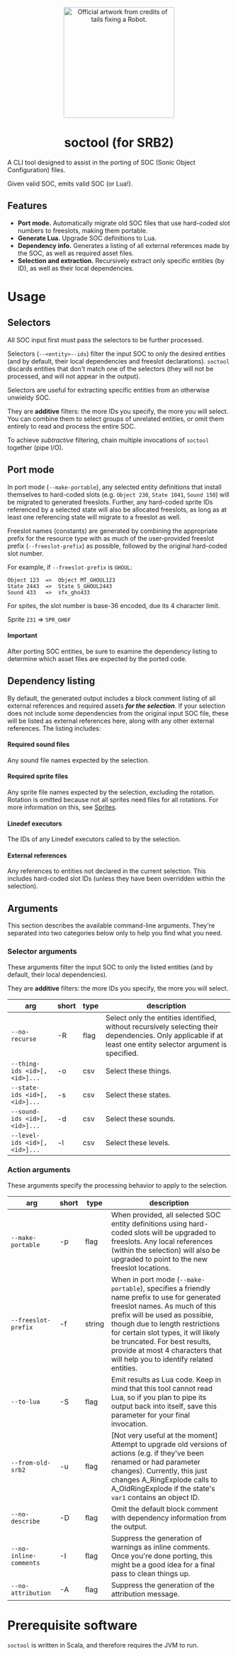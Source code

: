 <p align="center">
  <img src="https://wiki.srb2.org/w/images/1/19/CREDIT05HQ.png" alt="Official artwork from credits of tails fixing a Robot." height="250">
</p>

<h1 align="center">soctool (for SRB2)</h1>
A CLI tool designed to assist in the porting of SOC (Sonic Object Configuration) files.

Given valid SOC, emits valid SOC (or Lua!).

## Features
- **Port mode.** Automatically migrate old SOC files that use hard-coded slot numbers to freeslots, making them portable.
- **Generate Lua.** Upgrade SOC definitions to Lua.
- **Dependency info.** Generates a listing of all external references made by the SOC, as well as required asset files.
- **Selection and extraction.** Recursively extract only specific entities (by ID), as well as their local dependencies.

# Usage

## Selectors
All SOC input first must pass the selectors to be further processed.

Selectors (`--<entity>--ids`) filter the input SOC to only the desired entities (and by default, their local dependencies and freeslot declarations). `soctool` discards entities that don't match one of the selectors (they will not be processed, and will not appear in the output).

Selectors are useful for extracting specific entities from an otherwise unwieldy SOC.

They are **additive** filters: the more IDs you specify, the more you will select. You can combine them to select groups of unrelated entities, or omit them entirely to read and process the entire SOC.

To achieve *subtractive* filtering, chain multiple invocations of `soctool` together (pipe I/O).

## Port mode
In port mode (`--make-portable`), any selected entity definitions that install themselves to hard-coded slots (e.g. `Object 230`, `State 1041`, `Sound 150`) will be migrated to generated freeslots. Further, any hard-coded sprite IDs referenced by a selected state will also be allocated freeslots, as long as at least one referencing state will migrate to a freeslot as well.

Freeslot names (constants) are generated by combining the appropriate prefix for the resource type with as much of the user-provided freeslot prefix (`--freeslot-prefix`) as possible, followed by the original hard-coded slot number.

For example, if `--freeslot-prefix` is `GHOUL`:
```
Object 123  =>  Object MT_GHOUL123
State 2443  =>  State S_GHOUL2443
Sound 433   =>  sfx_gho433
```

For spites, the slot number is base-36 encoded, due its 4 character limit.

Sprite `231` => `SPR_GH6F`

#### Important
After porting SOC entities, be sure to examine the dependency listing to determine which asset files are expected by the ported code.

## Dependency listing
By default, the generated output includes a block comment listing of all external references and required assets ***for the selection***. If your selection does not include some dependencies from the original input SOC file, these will be listed as external references here, along with any other external references. The listing includes:

#### Required sound files
Any sound file names expected by the selection.

#### Required sprite files
Any sprite file names expected by the selection, excluding the rotation. Rotation is omitted because not all sprites need files for all rotations. For more information on this, see [Sprites](https://wiki.srb2.org/wiki/Sprite).

#### Linedef executors
The IDs of any Linedef executors called to by the selection.

#### External <entity> references
Any references to entities not declared in the current selection. This includes hard-coded slot IDs (unless they have been overridden within the selection).

## Arguments
This section describes the available command-line arguments. They're separated into two categories below only to help you find what you need.

### Selector arguments
These arguments filter the input SOC to only the listed entities (and by default, their local dependencies).

They are **additive** filters: the more IDs you specify, the more you will select.

| arg                          | short | type   | description                                                                                                                                                                                                                                                                                                                                           |
|------------------------------|-------|--------|-------------------------------------------------------------------------------------------------------------------------------------------------------------------------------------------------------------------------------------------------------------------------------------------------------------------------------------------------------|
| `--no-recurse`               | -R    | flag   | Select only the entities identified, without recursively selecting their dependencies. Only applicable if at least one entity selector argument is specified.                                                                                                                                                                                         |
| `--thing-ids <id>[,<id>]...` | -o    | csv    | Select these things.                                                                                                                                                                                                                                                                                                                             |
| `--state-ids <id>[,<id>]...` | -s    | csv    | Select these states.                                                                                                                                                                                                                                                                                                                              |
| `--sound-ids <id>[,<id>]...` | -d    | csv    | Select these sounds.                                                                                                                                                                                                                                                                                                                                                     |
| `--level-ids <id>[,<id>]...` | -l    | csv    | Select these levels.

### Action arguments
These arguments specify the processing behavior to apply to the selection.

| arg                    | short | type   | description                                                                                                                                                                                                                                                                                                                                           |
|------------------------|-------|--------|-------------------------------------------------------------------------------------------------------------------------------------------------------------------------------------------------------------------------------------------------------------------------------------------------------------------------------------------------------|
| `--make-portable`      | -p    | flag   | When provided, all selected SOC entity definitions using hard-coded slots will be upgraded to freeslots. Any local references (within the selection) will also be upgraded to point to the new freeslot locations.                                                                                                                                     |
| `--freeslot-prefix`    | -f    | string | When in port mode (`--make-portable`), specifies a friendly name prefix to use for generated freeslot names. As much of this prefix will be used as possible, though due to length restrictions for certain slot types, it will likely be truncated. For best results, provide at most 4 characters that will help you to identify related entities.  |
| `--to-lua`             | -S    | flag   | Emit results as Lua code. Keep in mind that this tool cannot read Lua, so if you plan to pipe its output back into itself, save this parameter for your final invocation.                                                                                                                                                                             |
| `--from-old-srb2`      | -u    | flag   | [Not very useful at the moment] Attempt to upgrade old versions of actions (e.g. if they've been renamed or had parameter changes). Currently, this just changes A_RingExplode calls to A_OldRingExplode if the state's `var1` contains an object ID.                                                                                                |
| `--no-describe`        | -D    | flag   | Omit the default block comment with dependency information from the output.                                                                                                                                                                                                                                                                           |
| `--no-inline-comments` | -I    | flag   | Suppress the generation of warnings as inline comments. Once you're done porting, this might be a good idea for a final pass to clean things up.                                                                                                                                                                                                      |
| `--no-attribution`     | -A    | flag   | Suppress the generation of the attribution message.                                                                                                                                                                                                                                                                                                   |

# Prerequisite software
`soctool` is written in Scala, and therefore requires the JVM to run.
